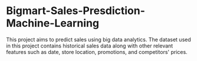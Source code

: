 # Bigmart-Sales-Presdiction-Machine-Learning
This project aims to predict sales using big data analytics. The dataset used in this project contains historical sales data along with other relevant features such as date, store location, promotions, and competitors' prices.
